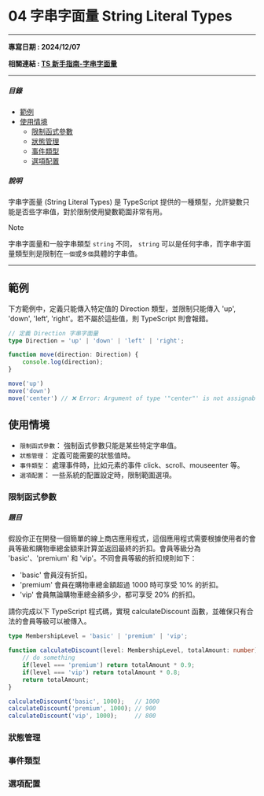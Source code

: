 # 04 字串字面量 String Literal Types
---

**專寫日期 : 2024/12/07**

**相關連結 : [TS 新手指南-字串字面量](https://willh.gitbook.io/typescript-tutorial/advanced/string-literal-types)**

---

##### 目錄
- [範例](#範例)
- [使用情境](#使用情境)
    - [限制函式參數](#限制函式參數)
    - [狀態管理](#狀態管理)
    - [事件類型](#事件類型)
    - [選項配置](#選項配置)

##### 說明

字串字面量 (String Literal Types) 是 TypeScript 提供的一種類型，允許變數只能是否些字串值，對於限制使用變數範圍非常有用。

> [!NOTE]
> 字串字面量和一般字串類型 `string` 不同， `string` 可以是任何字串，而字串字面量類型則是限制在`一個`或`多個`具體的字串值。

---



## 範例

下方範例中，定義只能傳入特定值的 Direction 類型，並限制只能傳入 'up', 'down', 'left', 'right'。若不屬於這些值，則 TypeScript 則會報錯。

```ts
// 定義 Direction 字串字面量
type Direction = 'up' | 'down' | 'left' | 'right';

function move(direction: Direction) {
    console.log(direction);
}

move('up')
move('down')
move('center') // ❌ Error: Argument of type '"center"' is not assignable to parameter of type 'Direction'.
```

## 使用情境

- `限制函式參數`： 強制函式參數只能是某些特定字串值。
- `狀態管理`： 定義可能需要的狀態值時。
- `事件類型`： 處理事件時，比如元素的事件 click、scroll、mouseenter 等。
- `選項配置`： 一些系統的配置設定時，限制範圍選項。

### 限制函式參數

##### 題目

假設你正在開發一個簡單的線上商店應用程式，這個應用程式需要根據使用者的會員等級和購物車總金額來計算並返回最終的折扣。會員等級分為 'basic'、'premium' 和 'vip'。不同會員等級的折扣規則如下：

- 'basic' 會員沒有折扣。
- 'premium' 會員在購物車總金額超過 1000 時可享受 10% 的折扣。
- 'vip' 會員無論購物車總金額多少，都可享受 20% 的折扣。

請你完成以下 TypeScript 程式碼，實現 calculateDiscount 函數，並確保只有合法的會員等級可以被傳入。

```ts
type MembershipLevel = 'basic' | 'premium' | 'vip';

function calculateDiscount(level: MembershipLevel, totalAmount: number): number {
    // do something
    if(level === 'premium') return totalAmount * 0.9;
    if(level === 'vip') return totalAmount * 0.8;
    return totalAmount;
}

calculateDiscount('basic', 1000);   // 1000
calculateDiscount('premium', 1000); // 900
calculateDiscount('vip', 1000);     // 800
```


### 狀態管理


### 事件類型


### 選項配置
